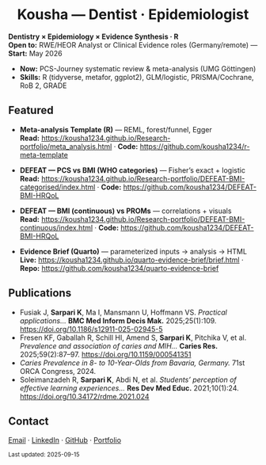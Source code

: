 <h1 align="center">Kousha — Dentist · Epidemiologist</h1>

**Dentistry × Epidemiology × Evidence Synthesis · R**  
**Open to:** RWE/HEOR Analyst or Clinical Evidence roles (Germany/remote) — **Start:** May 2026

- **Now:** PCS-Journey systematic review & meta-analysis (UMG Göttingen)  
- **Skills:** R (tidyverse, metafor, ggplot2), GLM/logistic, PRISMA/Cochrane, RoB 2, GRADE

## Featured
- **Meta-analysis Template (R)** — REML, forest/funnel, Egger  
  **Read:** https://kousha1234.github.io/Research-portfolio/meta_analysis.html · **Code:** https://github.com/kousha1234/r-meta-template

- **DEFEAT — PCS vs BMI (WHO categories)** — Fisher’s exact + logistic  
  **Read:** https://kousha1234.github.io/Research-portfolio/DEFEAT-BMI-categorised/index.html · **Code:** https://github.com/kousha1234/DEFEAT-BMI-HRQoL

- **DEFEAT — BMI (continuous) vs PROMs** — correlations + visuals  
  **Read:** https://kousha1234.github.io/Research-portfolio/DEFEAT-BMI-continuous/index.html · **Code:** https://github.com/kousha1234/DEFEAT-BMI-HRQoL

- **Evidence Brief (Quarto)** — parameterized inputs → analysis → HTML  
  **Live:** https://kousha1234.github.io/quarto-evidence-brief/brief.html · **Repo:** https://github.com/kousha1234/quarto-evidence-brief

## Publications
- Fusiak J, **Sarpari K**, Ma I, Mansmann U, Hoffmann VS. *Practical applications…* **BMC Med Inform Decis Mak.** 2025;25(1):109. https://doi.org/10.1186/s12911-025-02945-5  
- Fresen KF, Gaballah R, Schill HI, Amend S, **Sarpari K**, Pitchika V, et al. *Prevalence and association of caries and MIH…* **Caries Res.** 2025;59(2):87–97. https://doi.org/10.1159/000541351  
- *Caries Prevalence in 8- to 10-Year-Olds from Bavaria, Germany.* 71st ORCA Congress, 2024.  
- Soleimanzadeh R, **Sarpari K**, Abdi N, et al. *Students’ perception of effective learning experiences…* **Res Dev Med Educ.** 2021;10(1):24. https://doi.org/10.34172/rdme.2021.024

## Contact
[Email](mailto:koushasarpari@gmail.com) · [LinkedIn](https://linkedin.com/in/koushasarpari) · [GitHub](https://github.com/kousha1234) · [Portfolio](https://kousha1234.github.io/Research-portfolio/)

<sub>Last updated: 2025-09-15</sub>
